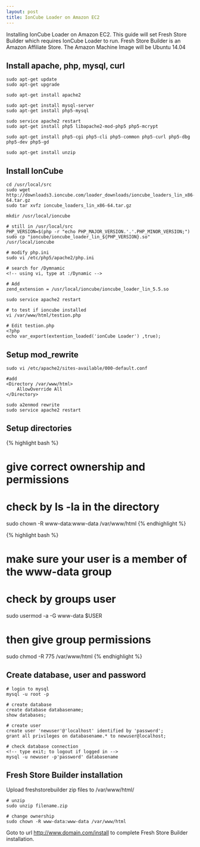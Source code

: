 ```yaml
---
layout: post
title: IonCube Loader on Amazon EC2
---
```


Installing IonCube Loader on Amazon EC2. This guide will set Fresh Store Builder which requires IonCube Loader to run. Fresh Store Builder is an Amazon Affiliate Store. The Amazon Machine Image will be Ubuntu 14.04


## Install apache, php, mysql, curl

	sudo apt-get update
	sudo apt-get upgrade

	sudo apt-get install apache2

	sudo apt-get install mysql-server
	sudo apt-get install php5-mysql

	sudo service apache2 restart
	sudo apt-get install php5 libapache2-mod-php5 php5-mcrypt

	sudo apt-get install php5-cgi php5-cli php5-common php5-curl php5-dbg php5-dev php5-gd

	sudo apt-get install unzip

## Install IonCube

	cd /usr/local/src
	sudo wget http://downloads3.ioncube.com/loader_downloads/ioncube_loaders_lin_x86-64.tar.gz
	sudo tar xvfz ioncube_loaders_lin_x86-64.tar.gz

	mkdir /usr/local/ioncube

	# still in /usr/local/src
	PHP_VERSION=$(php -r "echo PHP_MAJOR_VERSION.'.'.PHP_MINOR_VERSION;")
	sudo cp "ioncube/ioncube_loader_lin_${PHP_VERSION}.so" /usr/local/ioncube

	# modify php.ini
	sudo vi /etc/php5/apache2/php.ini

	# search for /Dymnamic
	<!-- using vi, type at :/Dynamic -->
	
	# Add
	zend_extension = /usr/local/ioncube/ioncube_loader_lin_5.5.so

	sudo service apache2 restart

	# to test if ioncube installed
	vi /var/www/html/testion.php

	# Edit testion.php
	<?php
	echo var_export(extention_loaded('ionCube Loader') ,true);

## Setup mod_rewrite

	sudo vi /etc/apache2/sites-available/000-default.conf
	
	#add
	<Directory /var/www/html>
	    AllowOverride All
	</Directory>

	sudo a2enmod rewrite
	sudo service apache2 restart

## Setup directories

{% highlight bash %}
# give correct ownership and permissions
# check by ls -la in the directory
sudo chown -R www-data:www-data /var/www/html
{% endhighlight %}

{% highlight bash %}
# make sure your user is a member of the www-data group
# check by groups user
sudo usermod -a -G www-data $USER

# then give group permissions
sudo chmod -R 775 /var/www/html
{% endhighlight %}

## Create database, user and password

	# login to mysql
	mysql -u root -p

	# create database
	create database databasename;
	show databases;

	# create user
	create user 'newuser'@'localhost' identified by 'password';
	grant all privileges on databasename.* to newuser@localhost;

	# check database connection
	<!-- type exit; to logout if logged in -->
	mysql -u newuser -p'password' databasename

## Fresh Store Builder installation

Upload freshstorebuilder zip files to /var/www/html/

	# unzip
	sudo unzip filename.zip

	# change ownership
	sudo chown -R www-data:www-data /var/www/html

Goto to url http://www.domain.com/install to complete Fresh Store Builder installation.
